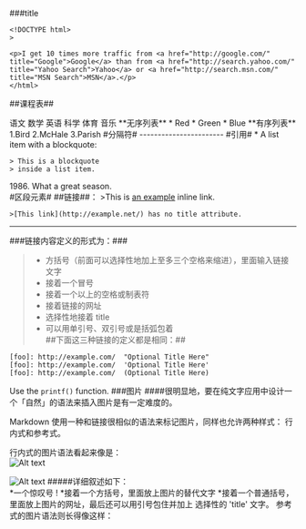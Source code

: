 ###title
```
<!DOCTYPE html>
>

<p>I get 10 times more traffic from <a href="http://google.com/"
title="Google">Google</a> than from <a href="http://search.yahoo.com/"
title="Yahoo Search">Yahoo</a> or <a href="http://search.msn.com/"
title="MSN Search">MSN</a>.</p>
</html>
```

##课程表##

<td>
	<tr>语文</tr>
	<tr>数学</tr>
</td>
<td>
	<tr>英语</tr>
	<tr>科学</tr>
</td>
<td>
	<tr>体育</tr>
	<tr>音乐</tr>
</td>
**无序列表**
* Red
* Green
* Blue     
**有序列表**   
1.Bird    
2.McHale    
3.Parish    
#分隔符#
-----------------------
#引用#
*   A list item with a blockquote:

    > This is a blockquote
    > inside a list item.
   1986\. What a great season.    
#区段元素#
 ##链接##：
    >This is [an example](http://example.com/ "Title") inline link.

    >[This link](http://example.net/) has no title attribute.
  * * * * * * * * * * * * * *
###链接内容定义的形式为：###

   >* 方括号（前面可以选择性地加上至多三个空格来缩进），里面输入链接文字
   >* 接着一个冒号
   >* 接着一个以上的空格或制表符
   >* 接着链接的网址
   >* 选择性地接着 title 
   >* 可以用单引号、双引号或是括弧包着    
##下面这三种链接的定义都是相同：##
```
[foo]: http://example.com/  "Optional Title Here"
[foo]: http://example.com/  'Optional Title Here'
[foo]: http://example.com/  (Optional Title Here)

```
Use the `printf()` function.
###图片
####很明显地，要在纯文字应用中设计一个「自然」的语法来插入图片是有一定难度的。

Markdown 使用一种和链接很相似的语法来标记图片，同样也允许两种样式： 行内式和参考式。    

行内式的图片语法看起来像是：    
![Alt text](/path/to/img.jpg)

![Alt text](/path/to/img.jpg "Optional title")
#####详细叙述如下：    
*一个惊叹号 !
*接着一个方括号，里面放上图片的替代文字
*接着一个普通括号，里面放上图片的网址，最后还可以用引号包住并加上 选择性的 'title' 文字。
参考式的图片语法则长得像这样：